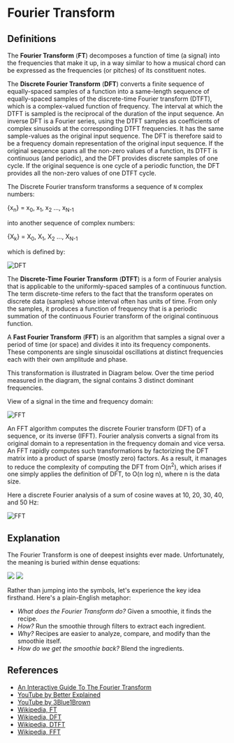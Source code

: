 # Fourier Transform

## Definitions

The **Fourier Transform** (**FT**) decomposes a function of time (a signal) into 
the frequencies that make it up, in a way similar to how a musical chord can be 
expressed as the frequencies (or pitches) of its constituent notes.

The **Discrete Fourier Transform** (**DFT**) converts a finite sequence of 
equally-spaced samples of a function into a same-length sequence of 
equally-spaced samples of the discrete-time Fourier transform (DTFT), which is a 
complex-valued function of frequency. The interval at which the DTFT is sampled 
is the reciprocal of the duration of the input sequence. An inverse DFT is a 
Fourier series, using the DTFT samples as coefficients of complex sinusoids at 
the corresponding DTFT frequencies. It has the same sample-values as the original 
input sequence. The DFT is therefore said to be a frequency domain representation 
of the original input sequence. If the original sequence spans all the non-zero 
values of a function, its DTFT is continuous (and periodic), and the DFT provides 
discrete samples of one cycle. If the original sequence is one cycle of a periodic 
function, the DFT provides all the non-zero values of one DTFT cycle.

The Discrete Fourier transform transforms a sequence of `N` complex numbers:
  
{x<sub>n</sub>} = x<sub>0</sub>, x<sub>1</sub>, x<sub>2</sub> ..., x<sub>N-1</sub>

into another sequence of complex numbers:

{X<sub>k</sub>} = X<sub>0</sub>, X<sub>1</sub>, X<sub>2</sub> ..., X<sub>N-1</sub>

which is defined by:

![DFT](https://wikimedia.org/api/rest_v1/media/math/render/svg/1af0a78dc50bbf118ab6bd4c4dcc3c4ff8502223)

The **Discrete-Time Fourier Transform** (**DTFT**) is a form of Fourier analysis 
that is applicable to the uniformly-spaced samples of a continuous function. The 
term discrete-time refers to the fact that the transform operates on discrete data
(samples) whose interval often has units of time. From only the samples, it 
produces a function of frequency that is a periodic summation of the continuous 
Fourier transform of the original continuous function.

A **Fast Fourier Transform** (**FFT**) is an algorithm that samples a signal over
a period of time (or space) and divides it into its frequency components. These 
components are single sinusoidal oscillations at distinct frequencies each with 
their own amplitude and phase.

This transformation is illustrated in Diagram below. Over the time period measured
in the diagram, the signal contains 3 distinct dominant frequencies.

View of a signal in the time and frequency domain:

![FFT](https://upload.wikimedia.org/wikipedia/commons/6/61/FFT-Time-Frequency-View.png)

An FFT algorithm computes the discrete Fourier transform (DFT) of a sequence, or 
its inverse (IFFT). Fourier analysis converts a signal from its original domain 
to a representation in the frequency domain and vice versa. An FFT rapidly 
computes such transformations by factorizing the DFT matrix into a product of 
sparse (mostly zero) factors. As a result, it manages to reduce the complexity of 
computing the DFT from O(n<sup>2</sup>), which arises if one simply applies the 
definition of DFT, to O(n log n), where n is the data size.

Here a discrete Fourier analysis of a sum of cosine waves at 10, 20, 30, 40, 
and 50 Hz:

![FFT](https://upload.wikimedia.org/wikipedia/commons/6/64/FFT_of_Cosine_Summation_Function.png)

## Explanation

The Fourier Transform is one of deepest insights ever made. Unfortunately, the 
meaning is buried within dense equations:

![](https://betterexplained.com/wp-content/plugins/wp-latexrender/pictures/45c088dbb767150fc0bacfeb49dd49e5.png)
![](https://betterexplained.com/wp-content/plugins/wp-latexrender/pictures/faeb9c5bf2e60add63ae4a70b293c7b4.png)

Rather than jumping into the symbols, let's experience the key idea firsthand. Here's a plain-English metaphor:

- *What does the Fourier Transform do?* Given a smoothie, it finds the recipe.
- *How?* Run the smoothie through filters to extract each ingredient.
- *Why?* Recipes are easier to analyze, compare, and modify than the smoothie itself.
- *How do we get the smoothie back?* Blend the ingredients.

## References

- [An Interactive Guide To The Fourier Transform](https://betterexplained.com/articles/an-interactive-guide-to-the-fourier-transform/)
- [YouTube by Better Explained](https://www.youtube.com/watch?v=iN0VG9N2q0U&t=0s&index=77&list=PLLXdhg_r2hKA7DPDsunoDZ-Z769jWn4R8)
- [YouTube by 3Blue1Brown](https://www.youtube.com/watch?v=spUNpyF58BY&t=0s&index=76&list=PLLXdhg_r2hKA7DPDsunoDZ-Z769jWn4R8)
- [Wikipedia, FT](https://en.wikipedia.org/wiki/Fourier_transform)
- [Wikipedia, DFT](https://www.wikiwand.com/en/Discrete_Fourier_transform)
- [Wikipedia, DTFT](https://en.wikipedia.org/wiki/Discrete-time_Fourier_transform)
- [Wikipedia, FFT](https://www.wikiwand.com/en/Fast_Fourier_transform)
